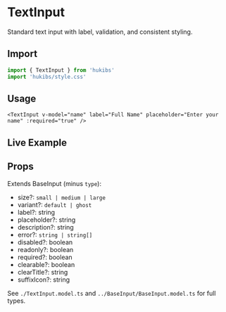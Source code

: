 # TextInput

Standard text input with label, validation, and consistent styling.

## Import

```ts
import { TextInput } from 'hukibs'
import 'hukibs/style.css'
```

## Usage

```vue
<TextInput v-model="name" label="Full Name" placeholder="Enter your name" :required="true" />
```

## Live Example

<Example>
  <TextInput label="Name" placeholder="Your name" />
  <TextInput label="Email" placeholder="you@example.com" />
  <TextInput label="Disabled" disabled />
</Example>

## Props

Extends BaseInput (minus `type`):
- size?: `small | medium | large`
- variant?: `default | ghost`
- label?: string
- placeholder?: string
- description?: string
- error?: `string | string[]`
- disabled?: boolean
- readonly?: boolean
- required?: boolean
- clearable?: boolean
- clearTitle?: string
- suffixIcon?: string

See `./TextInput.model.ts` and `../BaseInput/BaseInput.model.ts` for full types.
